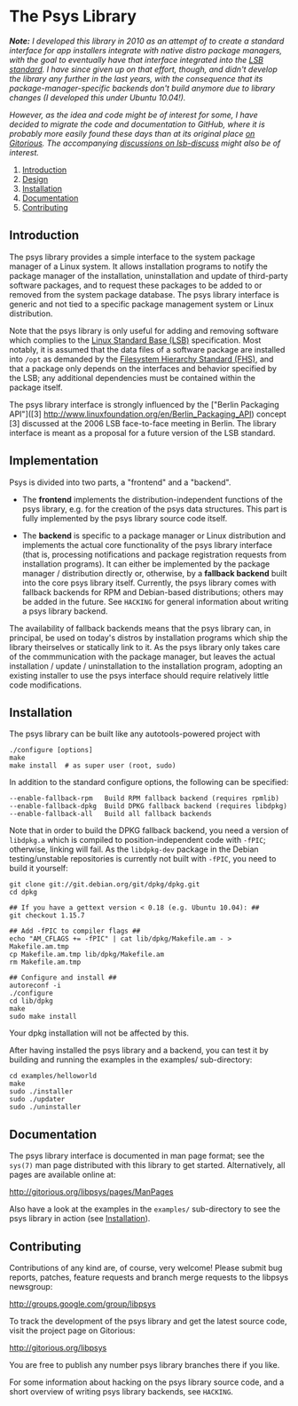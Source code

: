 # The Psys Library

***Note:***
*I developed this library in 2010 as an attempt of to create a
 standard interface for app installers integrate with native distro
 package managers, with the goal to eventually have that interface
 integrated into the [LSB standard](http://www.linuxbase.org/). I have
 since given up on that effort, though, and didn't develop the library
 any further in the last years, with the consequence that its
 package-manager-specific backends don't build anymore due to library
 changes (I developed this under Ubuntu 10.04!).*

*However, as the idea and code might be of interest for some, I have
 decided to migrate the code and documentation to GitHub, where it is
 probably more easily found these days than at its original place
 [on Gitorious](https://www.gitorious.org/libpsys/libpsys). The
 accompanying
 [discussions on lsb-discuss](https://lists.linux-foundation.org/pipermail/packaging/2010-June/001235.html)
 might also be of interest.*

1. [Introduction](#introduction)
2. [Design](#design)
3. [Installation](#installation)
4. [Documentation](#documentation)
5. [Contributing](#contributing)

## Introduction

The psys library provides a simple interface to the system package
manager of a Linux system. It allows installation programs to notify
the package manager of the installation, uninstallation and update of
third-party software packages, and to request these packages to be
added to or removed from the system package database. The psys library
interface is generic and not tied to a specific package management
system or Linux distribution.

Note that the psys library is only useful for adding and removing
software which complies to the
[Linux Standard Base (LSB)](http://www.linuxbase.org)
specification. Most notably, it is assumed that the data files of a
software package are installed into `/opt` as demanded by the
[Filesystem Hierarchy Standard (FHS)](http://www.pathname.com/fhs/pub/fhs-2.3.html),
and that a package only depends on the interfaces and behavior
specified by the LSB; any additional dependencies must be contained
within the package itself.

The psys library interface is strongly influenced by the
["Berlin Packaging API"]([3]
http://www.linuxfoundation.org/en/Berlin_Packaging_API) concept [3]
discussed at the 2006 LSB face-to-face meeting in Berlin.  The library
interface is meant as a proposal for a future version of the LSB
standard.

## Implementation

Psys is divided into two parts, a "frontend" and a "backend".

* The **frontend** implements the distribution-independent functions of the
  psys library, e.g. for the creation of the psys data structures. This
  part is fully implemented by the psys library source code itself.

* The **backend** is specific to a package manager or Linux
  distribution and implements the actual core functionality of the
  psys library interface (that is, processing notifications and
  package registration requests from installation programs). It can
  either be implemented by the package manager / distribution directly
  or, otherwise, by a **fallback backend** built into the core psys
  library itself. Currently, the psys library comes with fallback
  backends for RPM and Debian-based distributions; others may be
  added in the future. See `HACKING` for general information about
  writing a psys library backend.

The availability of fallback backends means that the psys library can,
in principal, be used on today's distros by installation programs
which ship the library theirselves or statically link to it. As the
psys library only takes care of the commmunication with the package
manager, but leaves the actual installation / update / uninstallation
to the installation program, adopting an existing installer to use the
psys interface should require relatively little code modifications.

## Installation

The psys library can be built like any autotools-powered project with

    ./configure [options]
    make
    make install  # as super user (root, sudo)

In addition to the standard configure options, the following can be
specified:

    --enable-fallback-rpm	Build RPM fallback backend (requires rpmlib)
    --enable-fallback-dpkg  Build DPKG fallback backend (requires libdpkg)
    --enable-fallback-all   Build all fallback backends

Note that in order to build the DPKG fallback backend, you need a
version of `libdpkg.a` which is compiled to position-independent code
with `-fPIC`; otherwise, linking will fail. As the `libdpkg-dev`
package in the Debian testing/unstable repositories is currently not
built with `-fPIC`, you need to build it yourself:

    git clone git://git.debian.org/git/dpkg/dpkg.git
    cd dpkg

    ## If you have a gettext version < 0.18 (e.g. Ubuntu 10.04): ##
    git checkout 1.15.7

    ## Add -fPIC to compiler flags ##
    echo "AM_CFLAGS += -fPIC" | cat lib/dpkg/Makefile.am - > Makefile.am.tmp
    cp Makefile.am.tmp lib/dpkg/Makefile.am
    rm Makefile.am.tmp

    ## Configure and install ##
    autoreconf -i
    ./configure
    cd lib/dpkg
    make
    sudo make install

Your dpkg installation will not be affected by this.

After having installed the psys library and a backend, you can test it by
building and running the examples in the examples/ sub-directory:

    cd examples/helloworld
    make
    sudo ./installer
    sudo ./updater
    sudo ./uninstaller

## Documentation

The psys library interface is documented in man page format; see the
`sys(7)` man page distributed with this library to get started.
Alternatively, all pages are available online at:

http://gitorious.org/libpsys/pages/ManPages

Also have a look at the examples in the `examples/` sub-directory to
see the psys library in action (see [Installation](#installation)).

## Contributing

Contributions of any kind are, of course, very welcome! Please submit
bug reports, patches, feature requests and branch merge requests to
the libpsys newsgroup:

http://groups.google.com/group/libpsys

To track the development of the psys library and get the latest source
code, visit the project page on Gitorious:

http://gitorious.org/libpsys

You are free to publish any number psys library branches there if you like.

For some information about hacking on the psys library source code, and a
short overview of writing psys library backends, see `HACKING`.
